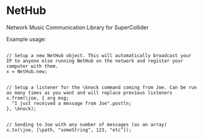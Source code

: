 NetHub
======

Network Music Communication Library for SuperCollider


Example usage:

<pre><code>
// Setup a new NetHub object. This will automatically broadcast your IP to anyone else running NetHub on the network and register your computer with them.
x = NetHub.new;


// Setup a listener for the \knock command coming from Joe. Can be run as many times as you want and will replace previous listeners
x.from(\joe, { arg msg;
  "I just received a message from Joe".postln;
}, \knock);


// Sending to Joe with any number of messages (as an array)
x.to(\joe, [\path, "someString", 123, "etc"]);
</code></pre>
